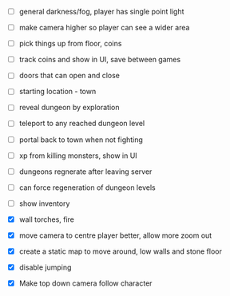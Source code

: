 - [ ] general darkness/fog, player has single point light
- [ ] make camera higher so player can see a wider area
- [ ] pick things up from floor, coins
- [ ] track coins and show in UI, save between games
- [ ] doors that can open and close
- [ ] starting location - town
- [ ] reveal dungeon by exploration
- [ ] teleport to any reached dungeon level
- [ ] portal back to town when not fighting
- [ ] xp from killing monsters, show in UI
- [ ] dungeons regnerate after leaving server
- [ ] can force regeneration of dungeon levels
- [ ] show inventory

- [x] wall torches, fire
- [x] move camera to centre player better, allow more zoom out
- [x] create a static map to move around, low walls and stone floor
- [x] disable jumping
- [x] Make top down camera follow character
